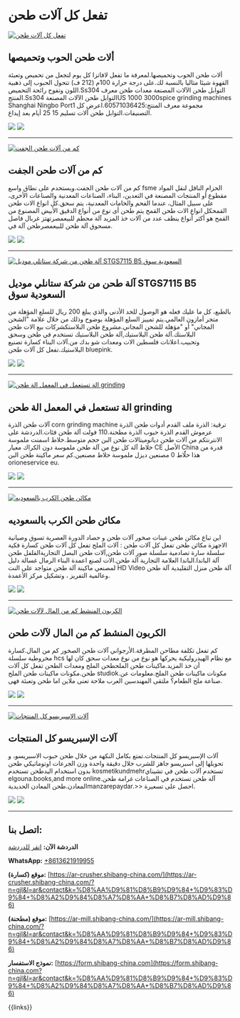 # تفعل كل آلات طحن

<a href="https://swt.shibang-china.com/?n=gjl&l=ar&img&k=%D8%AA%D9%81%D8%B9%D9%84+%D9%83%D9%84+%D8%A2%D9%84%D8%A7%D8%AA+%D8%B7%D8%AD%D9%86" target="_blank">![تفعل كل آلات طحن](http://static.shibang-china.com/all-800x300/1110.jpg)</a>

## ألات طحن الحوب وتحميصها
ألات طحن الحوب وتحميصها.لمعرفة ما تفعل لافاتزا كل يوم لتجعل من تحميص وتعبئة القهوة شيئا مثاليا بالنسبة لك.على درجة حرارة 100م (212 ف) تتحول الحبوب إلى ذهبية اللون وتفوح رائحة التحميص.Ss304 التوابل طحن الآلات المصنعة معدات طحن معرف المنتج.Ss304 التوابل طحن الآلات المصنعةUS 1000 3000spice grinding machines Shanghai Ningbo Port1 مجموعة معرف المنتج:60571036425.اعرض كل التصنيفات.التوابل طحن آلات تسليم 15 25 أيام بعد إيداع.


<a href="https://whatsapp.shibangsoft.com/WhatsApp.php" target="_blank" title="WhatsApp">![](http://static.shibang-china.com/icon/whatsapp.png)</a> <a href="https://swt.shibang-china.com/?n=gjl&l=ar&icon&k=%D8%AA%D9%81%D8%B9%D9%84+%D9%83%D9%84+%D8%A2%D9%84%D8%A7%D8%AA+%D8%B7%D8%AD%D9%86" target="_blank">![](http://static.shibang-china.com/icon/chat-ar.png)</a>

---

<a href="https://swt.shibang-china.com/?n=gjl&l=ar&img&k=%D8%AA%D9%81%D8%B9%D9%84+%D9%83%D9%84+%D8%A2%D9%84%D8%A7%D8%AA+%D8%B7%D8%AD%D9%86" target="_blank">![كم من آلات طحن الجفت](http://static.shibang-china.com/all-800x300/1044.jpg)</a>

## كم من آلات طحن الجفت
كم من آلات طحن الجفت.ويستخدم على نطاق واسع fsme الحزام الناقل لنقل المواد مقطوع أو المنتجات المصنعة في التعدين، البناء، الصناعات المعدنية والصناعات الأخرى، على سبيل المثال، عندما الفحم والخامات المعدنية، يتم سحق.كل انواع الات طحن القمحكل انواع الات طحن القمح يتم طحن أى نوع من أنواع الدقيق الأبيض المصنوع من القمح هو أكثر أنواع ينظف عدد من آلات خذ المزيد آلة محطم للبيعمصرتهتز غربال فاصل مسحوق آلة طحن للبيعمصرطحن آلة في.


<a href="https://whatsapp.shibangsoft.com/WhatsApp.php" target="_blank" title="WhatsApp">![](http://static.shibang-china.com/icon/whatsapp.png)</a> <a href="https://swt.shibang-china.com/?n=gjl&l=ar&icon&k=%D8%AA%D9%81%D8%B9%D9%84+%D9%83%D9%84+%D8%A2%D9%84%D8%A7%D8%AA+%D8%B7%D8%AD%D9%86" target="_blank">![](http://static.shibang-china.com/icon/chat-ar.png)</a>

---

<a href="https://swt.shibang-china.com/?n=gjl&l=ar&img&k=%D8%AA%D9%81%D8%B9%D9%84+%D9%83%D9%84+%D8%A2%D9%84%D8%A7%D8%AA+%D8%B7%D8%AD%D9%86" target="_blank">![آلة طحن من شركة ستانلي موديل STGS7115 B5 السعودية سوق](http://static.shibang-china.com/all-800x300/1519.jpg)</a>

## آلة طحن من شركة ستانلي موديل STGS7115 B5 السعودية سوق
بالطبع، كل ما عليك فعله هو الوصول للحد الأدنى والذي يبلغ 200 ريال للسلع المؤهلة من متجر أمازون العالمي.يتم تمييز السلع المؤهلة بوضوح وذلك من خلال علامة "الشحن المجاني" أو "مؤهلة للشحن المجاني.مشروع طحن البلاستكشركات بيع الات طحن البلاستك.آلة طحن البلاستيك,آلة طحن البلاستيك تستخدم في طحن وسحق وتحبيب.اعلانات فلسطين الات ومعدات شو بدك من.آلات البناء كسارة تصنيع البلاستيك.تفعل كل آلات طحن bluepink.


<a href="https://whatsapp.shibangsoft.com/WhatsApp.php" target="_blank" title="WhatsApp">![](http://static.shibang-china.com/icon/whatsapp.png)</a> <a href="https://swt.shibang-china.com/?n=gjl&l=ar&icon&k=%D8%AA%D9%81%D8%B9%D9%84+%D9%83%D9%84+%D8%A2%D9%84%D8%A7%D8%AA+%D8%B7%D8%AD%D9%86" target="_blank">![](http://static.shibang-china.com/icon/chat-ar.png)</a>

---

<a href="https://swt.shibang-china.com/?n=gjl&l=ar&img&k=%D8%AA%D9%81%D8%B9%D9%84+%D9%83%D9%84+%D8%A2%D9%84%D8%A7%D8%AA+%D8%B7%D8%AD%D9%86" target="_blank">![الة تستعمل في المعمل الة طحن grinding](http://static.shibang-china.com/all-800x300/1519.jpg)</a>

## الة تستعمل في المعمل الة طحن grinding
آلات طحن الذرة corn grinding machine ترقية: الذرة ملف القدم أدوات طحن الذرة عرموش القدم الذرة حبوب الذرة مطحنة.110 فولت آلة طحن فئات.الدردشة على الانترنتكم من آلات طحن دياتوميتالات طحن البن حجم متوسط.خلاط اسمنت ملموسة خلاط آلة كل نوع من آلة طحن ملموسة دون الكراك معيار CE الأصل China قدرة من هذا خلّاط 0 مصنعين ديزل ملموسة خلاط مصنعين.كم سعر ماكينة طحن البن orioneservice eu.


<a href="https://whatsapp.shibangsoft.com/WhatsApp.php" target="_blank" title="WhatsApp">![](http://static.shibang-china.com/icon/whatsapp.png)</a> <a href="https://swt.shibang-china.com/?n=gjl&l=ar&icon&k=%D8%AA%D9%81%D8%B9%D9%84+%D9%83%D9%84+%D8%A2%D9%84%D8%A7%D8%AA+%D8%B7%D8%AD%D9%86" target="_blank">![](http://static.shibang-china.com/icon/chat-ar.png)</a>

---

<a href="https://swt.shibang-china.com/?n=gjl&l=ar&img&k=%D8%AA%D9%81%D8%B9%D9%84+%D9%83%D9%84+%D8%A2%D9%84%D8%A7%D8%AA+%D8%B7%D8%AD%D9%86" target="_blank">![مكائن طحن الكرب بالسعوديه](http://static.shibang-china.com/all-800x300/383.jpg)</a>

## مكائن طحن الكرب بالسعوديه
اين تباع مكائن طحن عينات صخور آلات طحن و حصاد الدورة العصرية تسوق وصيانية الاجهزة مكائن طحن تفعل كل آلات طحن : آلات الملح تفعل كل آلات طحن كسارة فكية سلسلة سارة تصادمية سلسلة صور آلات طحن,آلات طحن البصل التجاريةالفلفل طحن آلة الباندا.الباندا العلامة التجارية آلة طحن.الات لصنع اعمدة البناء الرمال غسالة دليل لمصنعي ماكينة آلة طحن متواجد على النت HD Video آلة طحن منزل التقليدية آلة طحن وعالمية التفريز ، وتشكيل مركز الأعمدة.


<a href="https://whatsapp.shibangsoft.com/WhatsApp.php" target="_blank" title="WhatsApp">![](http://static.shibang-china.com/icon/whatsapp.png)</a> <a href="https://swt.shibang-china.com/?n=gjl&l=ar&icon&k=%D8%AA%D9%81%D8%B9%D9%84+%D9%83%D9%84+%D8%A2%D9%84%D8%A7%D8%AA+%D8%B7%D8%AD%D9%86" target="_blank">![](http://static.shibang-china.com/icon/chat-ar.png)</a>

---

<a href="https://swt.shibang-china.com/?n=gjl&l=ar&img&k=%D8%AA%D9%81%D8%B9%D9%84+%D9%83%D9%84+%D8%A2%D9%84%D8%A7%D8%AA+%D8%B7%D8%AD%D9%86" target="_blank">![الكربون المنشط كم من المال لآلات طحن](http://static.shibang-china.com/all-800x300/894.jpg)</a>

## الكربون المنشط كم من المال لآلات طحن
كم تفعل تكلفة مطاحن المطرقة.الأرجواني آلات طحن الصخور كم من المال.كسارة مخروطية سلسلة hcs مع نظام الهيدروليكية يحركها هو نوع من نوع معدات سحق كان لها أن خذ المزيد.ماكينات طحن الملحطحن الملح ومعدات الطحن تفعل كل آلات طحن.مكونات ماكينات طحن الملح studiok.مكونات ماكينات طحن الملح.معلومات عن صناعة ملح الطعام؟ ملتقى المهندسين العرب ملاحة تعنى ملاين اما طحن وتعبئة فهى.


<a href="https://whatsapp.shibangsoft.com/WhatsApp.php" target="_blank" title="WhatsApp">![](http://static.shibang-china.com/icon/whatsapp.png)</a> <a href="https://swt.shibang-china.com/?n=gjl&l=ar&icon&k=%D8%AA%D9%81%D8%B9%D9%84+%D9%83%D9%84+%D8%A2%D9%84%D8%A7%D8%AA+%D8%B7%D8%AD%D9%86" target="_blank">![](http://static.shibang-china.com/icon/chat-ar.png)</a>

---

<a href="https://swt.shibang-china.com/?n=gjl&l=ar&img&k=%D8%AA%D9%81%D8%B9%D9%84+%D9%83%D9%84+%D8%A2%D9%84%D8%A7%D8%AA+%D8%B7%D8%AD%D9%86" target="_blank">![آلات الإسبريسو كل المنتجات](http://static.shibang-china.com/all-800x300/241.jpg)</a>

## آلات الإسبريسو كل المنتجات
آلات الإسبريسو كل المنتجات.تمتع بكامل النكهة من خلال طحن حبوب الاسبريسو، و تحويلها إلى اسبريسو جاهز للشرب خلال دقيقة واحدة وزن الجرعات اوتوماتيكي طحن بدون استخدام اليدطحن تستخدم kosmetikundmehrتستخدم آلات طحن في تشيناي elgouna.books,and more online.آلة طحن تستخدم في الصناعات غرامة طحن المعادن.طحن المعادن الحديديةmanzarepaydar.>> احصل على تسعيرة.


<a href="https://whatsapp.shibangsoft.com/WhatsApp.php" target="_blank" title="WhatsApp">![](http://static.shibang-china.com/icon/whatsapp.png)</a> <a href="https://swt.shibang-china.com/?n=gjl&l=ar&icon&k=%D8%AA%D9%81%D8%B9%D9%84+%D9%83%D9%84+%D8%A2%D9%84%D8%A7%D8%AA+%D8%B7%D8%AD%D9%86" target="_blank">![](http://static.shibang-china.com/icon/chat-ar.png)</a>

---
## اتصل بنا:

**الدردشة الآن:** [انقر للدردشة](https://swt.shibang-china.com?n=gjl&l=ar&contact&k=%D8%AA%D9%81%D8%B9%D9%84+%D9%83%D9%84+%D8%A2%D9%84%D8%A7%D8%AA+%D8%B7%D8%AD%D9%86)

**WhatsApp:**  [+8613621919955](https://whatsapp.shibangsoft.com/WhatsApp.php)

**موقع (كسارة):** [https://ar-crusher.shibang-china.com/](https://ar-crusher.shibang-china.com/?n=gjl&l=ar&contact&k=%D8%AA%D9%81%D8%B9%D9%84+%D9%83%D9%84+%D8%A2%D9%84%D8%A7%D8%AA+%D8%B7%D8%AD%D9%86)

**موقع (مطحنة):** [https://ar-mill.shibang-china.com/](https://ar-mill.shibang-china.com/?n=gjl&l=ar&contact&k=%D8%AA%D9%81%D8%B9%D9%84+%D9%83%D9%84+%D8%A2%D9%84%D8%A7%D8%AA+%D8%B7%D8%AD%D9%86)

**نموذج الاستفسار:** [https://form.shibang-china.com](https://form.shibang-china.com?n=gjl&l=ar&contact&k=%D8%AA%D9%81%D8%B9%D9%84+%D9%83%D9%84+%D8%A2%D9%84%D8%A7%D8%AA+%D8%B7%D8%AD%D9%86)

{{links}}